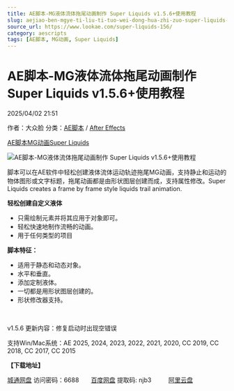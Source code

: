 ```yaml
---
title: AE脚本-MG液体流体拖尾动画制作 Super Liquids v1.5.6+使用教程
slug: aejiao-ben-mgye-ti-liu-ti-tuo-wei-dong-hua-zhi-zuo-super-liquids-v1-5-6-shi-yong-jiao-cheng
source_url: https://www.lookae.com/super-liquids-156/
category: aescripts
tags: [AE脚本, MG动画, Super Liquids]
---
```

# AE脚本-MG液体流体拖尾动画制作 Super Liquids v1.5.6+使用教程

2025/04/02 21:51

作者：大众脸
分类：[AE脚本](https://www.lookae.com/after-effects/aescripts/) / [After Effects](https://www.lookae.com/after-effects/)

[AE脚本](https://www.lookae.com/tag/ae%e8%84%9a%e6%9c%ac/)[MG动画](https://www.lookae.com/tag/mg%e5%8a%a8%e7%94%bb/)[Super Liquids](https://www.lookae.com/tag/super-liquids/)

![AE脚本-MG液体流体拖尾动画制作 Super Liquids v1.5.6+使用教程](https://www.lookae.com/wp-content/uploads/2019/04/Super-Liquids.jpg "AE脚本-MG液体流体拖尾动画制作 Super Liquids v1.5.6+使用教程-LookAE.com")

脚本可以在AE软件中轻松创建液体流体运动轨迹拖尾MG动画，支持静止和运动的物体图形或文字标题，拖尾动画都是由形状图层创建而成，支持属性修改。Super Liquids creates a frame by frame style liquids trail animation.

**轻松创建自定义液体**

* 只需绘制元素并将其应用于对象即可。
* 轻松快速地制作流畅的动画。
* 用于任何类型的项目

**脚本特征：**

* 适用于静态和动态对象。
* 水平和垂直。
* 添加定制液体。
* 一切都是用形状图层创建的。
* 形状修改器支持。

[﻿﻿﻿](http://cloud.video.taobao.com/play/u/null/p/1/e/6/t/1/514158999209.mp4)

v1.5.6 更新内容：修复启动时出现空错误

支持Win/Mac系统：AE 2025, 2024, 2023, 2022, 2021, 2020, CC 2019, CC 2018, CC 2017, CC 2015

**【下载地址】**

[城通网盘](https://url70.ctfile.com/f/2827370-1489938083-e5aa0d?p=4431) 访问密码：6688       [百度网盘](https://pan.baidu.com/s/1C44gn_8ewhiJXtPRGwBiwQ?pwd=njb3) 提取码: njb3          [阿里云盘](https://www.alipan.com/s/2YhUoncufzd)
